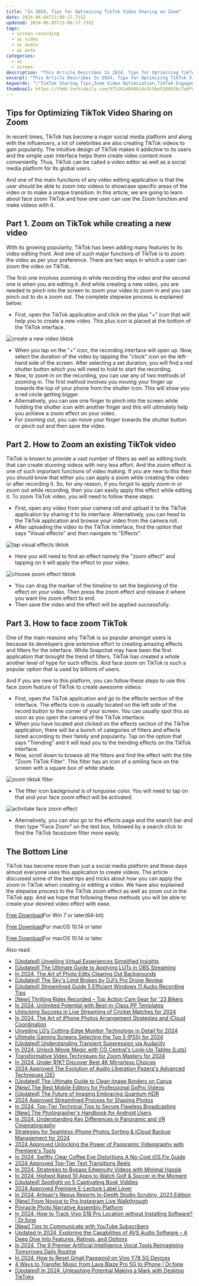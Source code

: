 ```yaml
---
title: "In 2024, Tips for Optimizing TikTok Video Sharing on Zoom"
date: 2024-06-04T13:00:17.735Z
updated: 2024-06-05T13:00:17.735Z
tags: 
  - screen-recording
  - ai video
  - ai audio
  - ai auto
categories: 
  - ai
  - screen
description: "This Article Describes In 2024, Tips for Optimizing TikTok Video Sharing on Zoom"
excerpt: "This Article Describes In 2024, Tips for Optimizing TikTok Video Sharing on Zoom"
keywords: "\"TikTok Sharing Tips,Zoom Video Optimization,TikTok Engagement Tactics,Maximize TikTok Reach,Zoom-Compatible Videos,Video Sharing Strategies (TikTok + Zoom),Enhancing TikTok Visibility\""
thumbnail: https://thmb.techidaily.com/971161d0d4b1da3c5be518691bc7a9fd7e29d3fe831ffe5683f3df2b7e432663.jpg
---
```


## Tips for Optimizing TikTok Video Sharing on Zoom

In recent times, TikTok has become a major social media platform and along with the influencers, a lot of celebrities are also creating TikTok videos to gain popularity. The intuitive design of TikTok makes it addictive to its users and the simple user interface helps them create video content more conveniently. Thus, TikTok can be called a video editor as well as a social media platform for its global users.

And one of the main functions of any video editing application is that the user should be able to zoom into videos to showcase specific areas of the video or to make a unique transition. In this article, we are going to learn about face zoom TikTok and how one user can use the Zoom function and make videos with it.

## Part 1\. Zoom on TikTok while creating a new video

With its growing popularity, TikTok has been adding many features to its video editing front. And one of such major functions of TikTok is to zoom the video as per your preference. There are two ways in which a user can zoom the video on TikTok.

The first one involves zooming in while recording the video and the second one is when you are editing it. And while creating a new video, you are needed to pinch into the screen to zoom your video to zoom in and you can pinch out to do a zoom out. The complete stepwise process is explained below:

* First, open the TikTok application and click on the plus "+" icon that will help you to create a new video. This plus icon is placed at the bottom of the TikTok interface.

![create a new video tiktok](https://images.wondershare.com/filmora/article-images/2022/07/create-a-new-video-tiktok.jpg)

* When you tap on the "+" icon, the recording interface will open up. Now, select the duration of the video by tapping the "clock" icon on the left-hand side of the screen. After selecting a set duration, you will find a red shutter button which you will need to hold to start the recording.
* Now, to zoom in on the recording, you can use any of two methods of zooming in. The first method involves you moving your finger up towards the top of your phone from the shutter icon. This will show you a red circle getting bigger.
* Alternatively, you can use one finger to pinch into the screen while holding the shutter icon with another finger and this will ultimately help you achieve a zoom effect on your video.
* For zooming out, you can move your finger towards the shutter button or pinch out and then save the video.

## Part 2\. How to Zoom an existing TikTok video

TikTok is known to provide a vast number of filters as well as editing tools that can create stunning videos with very less effort. And the zoom effect is one of such important functions of video making. If you are new to this then you should know that either you can apply a zoom while creating the video or after recording it. So, for any reason, if you forgot to apply zoom in or zoom out while recording, then you can easily apply this effect while editing it. To zoom TikTok video, you will need to follow these steps:

* First, open any video from your camera roll and upload it to the TikTok application by sharing it to its interface. Alternatively, you can head to the TikTok application and browse your video from the camera roll.
* After uploading the video to the TikTok interface, find the option that says "Visual effects" and then navigate to "Effects".

![tap visual effects tiktok](https://images.wondershare.com/filmora/article-images/2022/07/tap-visual-effects-tiktok.jpg)

* Here you will need to find an effect namely the "zoom effect" and tapping on it will apply the effect to your video.

![choose zoom effect tiktok](https://images.wondershare.com/filmora/article-images/2022/07/choose-zoom-effect-tiktok.jpg)

* You can drag the marker of the timeline to set the beginning of the effect on your video. Then press the zoom effect and release it where you want the zoom effect to end.
* Then save the video and the effect will be applied successfully.

## Part 3\. How to face zoom TikTok

One of the main reasons why TikTok is so popular amongst users is because its developers give extensive effort to creating amazing effects and filters for the interface. While Snapchat may have been the first application that brought the trend of filters, TikTok has created a whole another level of hype for such effects. And face zoom on TikTok is such a popular option that is used by billions of users.

And if you are new to this platform, you can follow these steps to use this face zoom feature of TikTok to create awesome videos:

* First, open the TikTok application and go to the effects section of the interface. The effects icon is usually located on the left side of the record button to the corner of your screen. You can usually spot this as soon as you open the camera of the TikTok interface.
* When you have located and clicked on the effects section of the TikTok application, there will be a bunch of categories of filters and effects listed according to their family and popularity. Tap on the option that says "Trending" and it will lead you to the trending effects on the TikTok interface.
* Now, scroll down to browse all the filters and find the effect with the title "Zoom TikTok Filter". This filter has an icon of a smiling face on the screen with a square box of white shade.

![zoom tiktok filter](https://images.wondershare.com/filmora/article-images/2022/07/zoom-tiktok-filter.jpg)

* The filter icon background is of turquoise color. You will need to tap on that and your face zoom effect will be activated.

![activitate face zoom effect](https://images.wondershare.com/filmora/article-images/2022/07/activitate-face-zoom-effect.jpg)

* Alternatively, you can also go to the effects page and the search bar and then type "Face Zoom" on the text box, followed by a search click to find the TikTok facezoom filter more easily.

## The Bottom Line

TikTok has become more than just a social media platform and these days almost everyone uses this application to create videos. The article discussed some of the best tips and tricks about how you can apply the zoom in TikTok when creating or editing a video. We have also explained the stepwise process to the TikTok zoom effect as well as zoom out in the TikTok app. And we hope that following these methods you will be able to create your desired video effect with ease.

[Free Download](https://tools.techidaily.com/wondershare/filmora/download/)For Win 7 or later(64-bit)

[Free Download](https://tools.techidaily.com/wondershare/filmora/download/)For macOS 10.14 or later

</article

[Free Download](https://tools.techidaily.com/wondershare/filmora/download/)For macOS 10.14 or later

<ins class="adsbygoogle"
     style="display:block"
     data-ad-format="autorelaxed"
     data-ad-client="ca-pub-7571918770474297"
     data-ad-slot="1223367746"></ins>

<ins class="adsbygoogle"
     style="display:block"
     data-ad-format="autorelaxed"
     data-ad-client="ca-pub-7571918770474297"
     data-ad-slot="1223367746"></ins>



<ins class="adsbygoogle"
     style="display:block"
     data-ad-client="ca-pub-7571918770474297"
     data-ad-slot="8358498916"
     data-ad-format="auto"
     data-full-width-responsive="true"></ins>


<span class="atpl-alsoreadstyle">Also read:</span>
<div><ul>
<li><a href="https://some-guidance.techidaily.com/updated-unveiling-virtual-experiences-simplified-insights/"><u>[Updated] Unveiling Virtual Experiences  Simplified Insights</u></a></li>
<li><a href="https://some-guidance.techidaily.com/updated-the-ultimate-guide-to-applying-luts-in-obs-streaming/"><u>[Updated] The Ultimate Guide to Applying LUTs in OBS Streaming</u></a></li>
<li><a href="https://some-guidance.techidaily.com/in-2024-the-art-of-photo-edits-clearing-out-backgrounds/"><u>In 2024, The Art of Photo Edits  Clearing Out Backgrounds</u></a></li>
<li><a href="https://some-guidance.techidaily.com/updated-the-skys-limit-broken-by-djis-pro-drone-review/"><u>[Updated] The Sky's Limit Broken by DJI’s Pro Drone Review</u></a></li>
<li><a href="https://some-guidance.techidaily.com/updated-streamlined-guide-5-efficient-windows-11-audio-recording-tips/"><u>[Updated] Streamlined Guide  5 Efficient Windows 11 Audio Recording Tips</u></a></li>
<li><a href="https://some-guidance.techidaily.com/new-thrilling-rides-recorded-top-action-cam-gear-for-23-bikers/"><u>[New] Thrilling Rides Recorded – Top Action Cam Gear for '23 Bikers</u></a></li>
<li><a href="https://some-guidance.techidaily.com/in-2024-unlimited-potential-with-best-in-class-pp-templates/"><u>In 2024, Unlimited Potential with Best-in-Class PP Templates</u></a></li>
<li><a href="https://some-guidance.techidaily.com/unlocking-success-in-live-streaming-of-cricket-matches-for-2024/"><u>Unlocking Success in Live Streaming of Cricket Matches for 2024</u></a></li>
<li><a href="https://some-guidance.techidaily.com/in-2024-the-art-of-iphone-photos-arrangement-strategies-and-icloud-coordination/"><u>In 2024, The Art of iPhone Photos  Arrangement Strategies and iCloud Coordination</u></a></li>
<li><a href="https://some-guidance.techidaily.com/unveiling-lgs-cutting-edge-monitor-technology-in-detail-for-2024/"><u>Unveiling LG’s Cutting-Edge Monitor Technology in Detail for 2024</u></a></li>
<li><a href="https://some-guidance.techidaily.com/ultimate-gaming-screens-selecting-the-top-5-ps5-for-2024/"><u>Ultimate Gaming Screens  Selecting the Top 5 (PS5) for 2024</u></a></li>
<li><a href="https://some-guidance.techidaily.com/updated-understanding-transient-suppression-via-audacity/"><u>[Updated] Understanding Transient Suppression via Audacity</u></a></li>
<li><a href="https://some-guidance.techidaily.com/in-2024-unlock-movie-magic-with-cg-centrals-look-up-tables-luts/"><u>In 2024, Unlock Movie Magic with CG Central's Look-Up Tables (Luts)</u></a></li>
<li><a href="https://some-guidance.techidaily.com/transformative-video-techniques-for-zoom-mastery-for-2024/"><u>Transformative Video Techniques for Zoom Mastery for 2024</u></a></li>
<li><a href="https://some-guidance.techidaily.com/in-2024-under-1k-discover-best-4k-mirrorless-choices/"><u>In 2024, Under $1K? Discover Best 4K Mirrorless Choices</u></a></li>
<li><a href="https://some-guidance.techidaily.com/2024-approved-the-evolution-of-audio-liberation-pazeras-advanced-techniques-2e/"><u>2024 Approved  The Evolution of Audio Liberation  Pazera's Advanced Techniques (2E)</u></a></li>
<li><a href="https://some-guidance.techidaily.com/updated-the-ultimate-guide-to-clean-image-borders-on-canva/"><u>[Updated] The Ultimate Guide to Clean Image Borders on Canva</u></a></li>
<li><a href="https://some-guidance.techidaily.com/new-the-best-mobile-editors-for-professional-gopro-videos/"><u>[New] The Best Mobile Editors for Professional GoPro Videos</u></a></li>
<li><a href="https://some-guidance.techidaily.com/updated-the-future-of-imaging-embracing-quantum-hdr/"><u>[Updated] The Future of Imaging  Embracing Quantum HDR</u></a></li>
<li><a href="https://some-guidance.techidaily.com/2024-approved-streamlined-process-for-shaping-photos/"><u>2024 Approved  Streamlined Process for Shaping Photos</u></a></li>
<li><a href="https://some-guidance.techidaily.com/in-2024-top-tier-technical-tips-to-secure-flawless-broadcasting/"><u>In 2024, Top-Tier Technical Tips to Secure Flawless Broadcasting</u></a></li>
<li><a href="https://some-guidance.techidaily.com/new-the-photographers-handbook-for-android-users/"><u>[New] The Photographer's Handbook for Android Users</u></a></li>
<li><a href="https://some-guidance.techidaily.com/in-2024-understanding-key-differences-in-panoramic-and-vr-cinematography/"><u>In 2024, Understanding Key Differences in Panoramic and VR Cinematography</u></a></li>
<li><a href="https://some-guidance.techidaily.com/strategies-for-seamless-iphone-photos-sorting-and-icloud-backup-management-for-2024/"><u>Strategies for Seamless iPhone Photos Sorting & iCloud Backup Management for 2024</u></a></li>
<li><a href="https://some-guidance.techidaily.com/2024-approved-unlocking-the-power-of-panoramic-videography-with-premieres-tools/"><u>2024 Approved  Unlocking the Power of Panoramic Videography with Premiere's Tools</u></a></li>
<li><a href="https://some-guidance.techidaily.com/in-2024-swiftly-clear-coffee-eye-distortions-a-no-cost-ios-fix-guide/"><u>In 2024, Swiftly Clear Coffee Eye Distortions  A No-Cost iOS Fix Guide</u></a></li>
<li><a href="https://some-guidance.techidaily.com/2024-approved-top-tier-text-transitions-reels/"><u>2024 Approved  Top-Tier Text Transitions Reels</u></a></li>
<li><a href="https://some-guidance.techidaily.com/in-2024-strategies-to-bypass-edgenuity-videos-with-minimal-hassle/"><u>In 2024, Strategies to Bypass Edgenuity Videos with Minimal Hassle</u></a></li>
<li><a href="https://some-knowledge.techidaily.com/in-2024-highest-rated-10-apps-to-watch-golf-and-soccer-in-the-moment/"><u>In 2024, Highest Rated 10 Apps to Watch Golf & Soccer in the Moment</u></a></li>
<li><a href="https://extra-skills.techidaily.com/updated-spotlight-on-5-captivating-book-viddies/"><u>[Updated] Spotlight on 5 Captivating Book Viddies</u></a></li>
<li><a href="https://extra-support.techidaily.com/2024-approved-premiere-e-lecture-label-lever/"><u>2024 Approved  Premiere E-Lecture Label Lever</u></a></li>
<li><a href="https://extra-resources.techidaily.com/in-2024-artisans-nexus-reports-in-depth-studio-scrutiny-2023-edition/"><u>In 2024, Artisan's Nexus Reports  In-Depth Studio Scrutiny, 2023 Edition</u></a></li>
<li><a href="https://instagram-video-files.techidaily.com/new-from-novice-to-pro-instagram-live-walkthrough/"><u>[New] From Novice to Pro  Instagram Live Walkthrough</u></a></li>
<li><a href="https://extra-lessons.techidaily.com/pinnacle-photo-narrative-assembly-platform/"><u>Pinnacle Photo Narrative Assembly Platform</u></a></li>
<li><a href="https://android-location-track.techidaily.com/in-2024-how-to-track-vivo-s18-pro-location-without-installing-software-drfone-by-drfone-virtual-android/"><u>In 2024, How to Track Vivo S18 Pro Location without Installing Software? | Dr.fone</u></a></li>
<li><a href="https://extra-lessons.techidaily.com/new-tips-to-communicate-with-youtube-subscribers/"><u>[New] Tips to Communicate with YouTube Subscribers</u></a></li>
<li><a href="https://audio-editing.techidaily.com/updated-in-2024-exploring-the-capabilities-of-avs-audio-software-a-deep-dive-into-features-ratings-and-options/"><u>Updated In 2024, Exploring the Capabilities of AVS Audio Software – A Deep Dive Into Features, Ratings, and Options</u></a></li>
<li><a href="https://audio-editing.techidaily.com/in-2024-the-9-premier-artificial-intelligence-vocal-tools-reimagining-tomorrows-daily-routine/"><u>In 2024, The 9 Premier Artificial Intelligence Vocal Tools Reimagining Tomorrows Daily Routine</u></a></li>
<li><a href="https://android-unlock.techidaily.com/in-2024-how-to-reset-gmail-password-on-vivo-y78-5g-devices-by-drfone-android/"><u>In 2024, How to Reset Gmail Password on Vivo Y78 5G Devices</u></a></li>
<li><a href="https://blog-min.techidaily.com/4-ways-to-transfer-music-from-lava-blaze-pro-5g-to-iphone-drfone-by-drfone-transfer-from-android-transfer-from-android/"><u>4 Ways to Transfer Music from Lava Blaze Pro 5G to iPhone | Dr.fone</u></a></li>
<li><a href="https://tiktok-clips.techidaily.com/updated-in-2024-unleashing-potential-making-a-mark-with-desktop-tiktoks/"><u>[Updated] In 2024, Unleashing Potential  Making a Mark with Desktop TikToks</u></a></li>
</ul></div>
